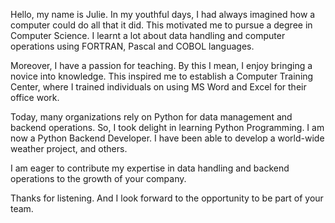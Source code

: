 Hello, my name is Julie. 
In my youthful days, I had always imagined how a computer could do all that it did. 
This motivated me to pursue a degree in Computer Science. 
I learnt a lot about data handling and computer operations using FORTRAN, Pascal and COBOL languages.

 Moreover, I have a passion for teaching. 
 By this I mean, I enjoy bringing a novice into knowledge. 
 This inspired me to establish a Computer Training Center, where I trained individuals on using MS Word and Excel for their office work.

Today, many organizations rely on Python for data management and backend operations. 
So, I took delight in learning Python Programming. I am now a Python Backend Developer. 
I have been able to develop a world-wide weather project, and others. 

I am eager to contribute my expertise in data handling and backend operations to the growth of your company.

Thanks for listening. And I look forward to the opportunity to be part of your team.
